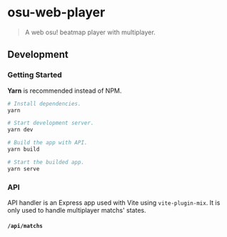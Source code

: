 # osu-web-player

> A web osu! beatmap player with multiplayer.

## Development

### Getting Started

**Yarn** is recommended instead of NPM.

```bash
# Install dependencies.
yarn

# Start development server.
yarn dev

# Build the app with API.
yarn build

# Start the builded app.
yarn serve 
```

### API

API handler is an Express app used with Vite using `vite-plugin-mix`.
It is only used to handle multiplayer matchs' states.

#### `/api/matchs`